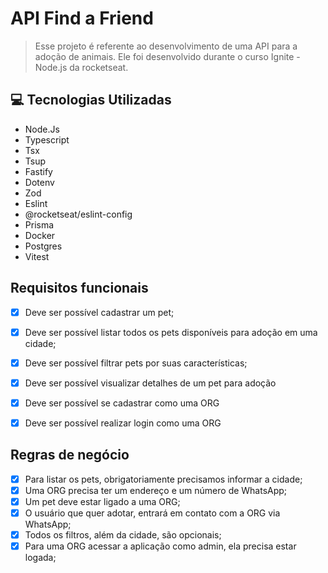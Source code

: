 # API Find a Friend

> Esse projeto é referente ao desenvolvimento de uma API para a adoção de animais. Ele foi desenvolvido durante o curso Ignite - Node.js da rocketseat.

## 💻 Tecnologias Utilizadas

- Node.Js
- Typescript
- Tsx
- Tsup
- Fastify
- Dotenv
- Zod
- Eslint
- @rocketseat/eslint-config
- Prisma
- Docker
- Postgres
- Vitest
  
## Requisitos funcionais

- [x] Deve ser possível cadastrar um pet;
- [x] Deve ser possível listar todos os pets disponíveis para adoção em uma cidade;
- [x] Deve ser possível filtrar pets por suas características;
- [x] Deve ser possível visualizar detalhes de um pet para adoção
- [x] Deve ser possível se cadastrar como uma ORG
- [x] Deve ser possível realizar login como uma ORG


## Regras de negócio

- [x] Para listar os pets, obrigatoriamente precisamos informar a cidade;
- [x] Uma ORG precisa ter um endereço e um número de WhatsApp;
- [x] Um pet deve estar ligado a uma ORG;
- [x] O usuário que quer adotar, entrará em contato com a ORG via WhatsApp;
- [x] Todos os filtros, além da cidade, são opcionais;
- [x] Para uma ORG acessar a aplicação como admin, ela precisa estar logada;